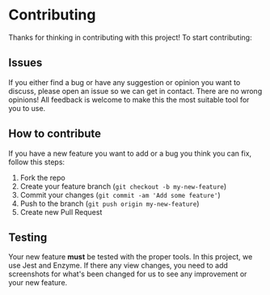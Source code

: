 # Contributing

Thanks for thinking in contributing with this project! To start contributing:

## Issues

If you either find a bug or have any suggestion or opinion you want to discuss, please open an issue so we can get in contact.
There are no wrong opinions! All feedback is welcome to make this the most suitable tool for you to use.

## How to contribute

If you have a new feature you want to add or a bug you think you can fix, follow this steps:

1. Fork the repo
2. Create your feature branch (`git checkout -b my-new-feature`)
3. Commit your changes (`git commit -am 'Add some feature'`)
4. Push to the branch (`git push origin my-new-feature`)
5. Create new Pull Request

##  Testing

Your new feature **must** be tested with the proper tools. In this project, we use Jest and Enzyme.
If there any view changes, you need to add screenshots for what's been changed for us to see any improvement or your new feature.
